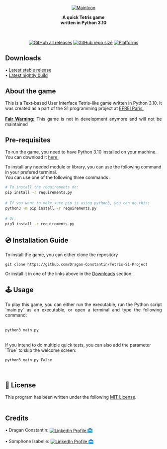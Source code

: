 <a href="https://github.com/Dragan-Constantin/Tetris-S1-Project" target="_blank"><p align="center"> <img alt="MainIcon" title="MainIcon" src="https://static.wikia.nocookie.net/maditsmadfunny/images/6/6b/Tetris-logo.png/revision/latest/scale-to-width-down/412?cb=20130223091331" width="300"></p></a>

<p align="center"><b>A quick Tetris game<br>written in Python 3.10</b></p><br>

<p align="center">
  <a href="https://github.com/Dragan-Constantin/Tetris-S1-Project/releases" target="_blank"><img align="center" alt="GitHub all releases" src="https://img.shields.io/github/downloads/Dragan-Constantin/Tetris-S1-Project/total?style=for-the-badge"></a>
  <a href="https://github.com/Dragan-Constantin/Tetris-S1-Project" target="_blank"><img align="center" alt="GitHub repo size" src="https://img.shields.io/github/repo-size/Dragan-Constantin/Tetris-S1-Project?color=brightgreen&label=Size&style=for-the-badge"></a>
  <a href="https://github.com/Dragan-Constantin/Tetris-S1-Project" target="_blank"><img align="center" alt="Platforms" src="https://img.shields.io/badge/Platform-windows%20%20%7C%20%20linux-lightgrey?style=for-the-badge"></a>
</p>

## Downloads
<p align="left">
  • <a href="link" target="_blank">Latest stable release</a><br>
  • <a href="https://github.com/Dragan-Constantin/Tetris-S1-Project" target="_blank">Latest nightly build</a><br>
</p>

## About the game
<div style="text-align: justify">
This is a Text-based User Interface Tetris-like game written in Python 3.10.
It was created as a part of the S1 programming project at <a href="https://eng.efrei.fr/" target="_blank">EFREI Paris.</a><br><br>
<ins><b>Fair Warning:</b></ins> This game is not in development anymore and will not be maintained</div>

## Pre-requisites
<div style="text-aling: justify">
To run the game, you need to have Python 3.10 installed on your machine. You can download it <a href="https://www.python.org/downloads/" target="_blank">here.</a><br>

To install any needed module or library, you can use the following command in your prefered terminal.<br>
You can use one of the following three commands :

```bash
# To install the requirements do: 
pip install -r requirements.py

# If you want to make sure pip is using python3, you can do this:
python3 -m pip install -r requirements.py

# Or:
pip3 install -r requirements.py
```
</div>

## 💿 Installation Guide
To install the game, you can either clone the repository 
```git
git clone https://github.com/Dragan-Constantin/Tetris-S1-Project
```

Or install it in one of the links above in the [Downloads](README.md#Downloads) section.

## 🕹️ Usage
<div style="text-align: justify">
To play this game, you can either run the executable, run the Python script `main.py` as an executable, or open a terminal and type the following command:
</div><br>

```bash
python3 main.py
```

<br>
If you intend to do multiple quick tests, you can also add the parameter `True` to skip the welcome screen:

```bash
python3 main.py False
```

<br>

<h2 align="left">📜 License</h2>
This program has been written under the following <a href="https://github.com/Dragan-Constantin/Tetris-S1-Project/blob/main/LICENSE" target="_blank">MIT License</a>.
<br>

<br>
<h2 align="left">Credits</h2>
<p align="left">
  • Dragan Constantin:
  <a href="https://www.linkedin.com/in/dragan-constantin" target="_blank">
    <img align="center" alt="LinkedIn Profile" width="16px" src="https://raw.githubusercontent.com/Dragan-Constantin/myicons/main/linkedin-icon.png?token=AWLZ6NKTBE2KIUVET24RFFTB2RWYS">
  </a>
<a href="mailto:constantin.dragan@efrei.net?cc=isabelle.somphone@efrei.net
&subject=S1%20Programming%20Project%20(Tetris)
&body=%0A-----------%0APlease%20indicate%20your%20name%20and%20surname%20and%20how%20you%20came%20to%20find%20this%20repository.%0AIf%20your%20are,%20or%20were,%20a%20student%20at%20EFREI,%20please%20indicate%20your%20class%20(along%20with%20the%20section)%0A%0AThank%20you%20in%20advance,%0AThis%20project's%20dev%20team.%0A-----------%0A%0A" target="_blank">
    <img align="center" alt="LinkedIn Profile" width="16px" src="https://raw.githubusercontent.com/Ollianels/myicons/main/mail-icon.png">
  </a><br>
<br>
  • Somphone Isabelle:
  <a href="https://www.linkedin.com/in/isabelle-somphone-320258252" target="_blank">
    <img align="center" alt="LinkedIn Profile" width="16px" src="https://raw.githubusercontent.com/Dragan-Constantin/myicons/main/linkedin-icon.png?token=AWLZ6NKTBE2KIUVET24RFFTB2RWYS">
  </a>
<a href="mailto:isabelle.somphone@efrei.net?cc=constantin.dragan@efrei.net
&subject=S1%20Programming%20Project%20(Tetris)
&body=%0A-----------%0APlease%20indicate%20your%20name%20and%20surname%20and%20how%20you%20came%20to%20find%20this%20repository.%0AIf%20your%20are,%20or%20were,%20a%20student%20at%20EFREI,%20please%20indicate%20your%20class%20(along%20with%20the%20section)%0A%0AThank%20you%20in%20advance,%0AThis%20project's%20dev%20team.%0A-----------%0A%0A" target="_blank">
    <img align="center" alt="LinkedIn Profile" width="16px" src="https://raw.githubusercontent.com/Ollianels/myicons/main/mail-icon.png">
  </a><br>
